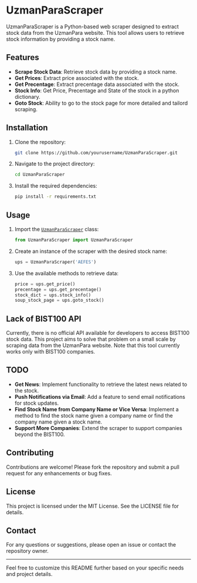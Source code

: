 # UzmanParaScraper

UzmanParaScraper is a Python-based web scraper designed to extract stock data from the UzmanPara website. This tool allows users to retrieve stock information by providing a stock name.

## Features

- **Scrape Stock Data**: Retrieve stock data by providing a stock name.
- **Get Prices**: Extract price associated with the stock.
- **Get Precentage**: Extract precentage data associated with the stock.
- **Stock Info**: Get Price, Precentage and State of the stock in a python dictionary.
- **Goto Stock**: Ability to go to the stock page for more detailed and tailord scraping.

## Installation

1. Clone the repository:
   ```sh
   git clone https://github.com/yourusername/UzmanParaScraper.git
   ```
2. Navigate to the project directory:
   ```sh
   cd UzmanParaScraper
   ```
3. Install the required dependencies:
   ```sh
   pip install -r requirements.txt
   ```

## Usage

1. Import the [`UzmanParaScraper`](command:_github.copilot.openSymbolFromReferences?%5B%22UzmanParaScraper%22%2C%5B%7B%22uri%22%3A%7B%22%24mid%22%3A1%2C%22fsPath%22%3A%22e%3A%5C%5CUzmanParaScraper%5C%5CUzmanParaScraper.py%22%2C%22_sep%22%3A1%2C%22external%22%3A%22file%3A%2F%2F%2Fe%253A%2FUzmanParaScraper%2FUzmanParaScraper.py%22%2C%22path%22%3A%22%2FE%3A%2FUzmanParaScraper%2FUzmanParaScraper.py%22%2C%22scheme%22%3A%22file%22%7D%2C%22pos%22%3A%7B%22line%22%3A4%2C%22character%22%3A6%7D%7D%5D%5D "Go to definition") class:
   ```python
   from UzmanParaScraper import UzmanParaScraper
   ```
2. Create an instance of the scraper with the desired stock name:
   ```python
   ups = UzmanParaScraper('AEFES')
   ```
3. Use the available methods to retrieve data:
   ```python
   price = ups.get_price()
   precentage = ups.get_precentage()
   stock_dict = ups.stock_info()
   soup_stock_page = ups.goto_stock()
   ```

## Lack of BIST100 API

Currently, there is no official API available for developers to access BIST100 stock data. This project aims to solve that problem on a small scale by scraping data from the UzmanPara website. Note that this tool currently works only with BIST100 companies.

## TODO

- **Get News**: Implement functionality to retrieve the latest news related to the stock.
- **Push Notifications via Email**: Add a feature to send email notifications for stock updates.
- **Find Stock Name from Company Name or Vice Versa**: Implement a method to find the stock name given a company name or find the company name given a stock name.
- **Support More Companies**: Extend the scraper to support companies beyond the BIST100.

## Contributing

Contributions are welcome! Please fork the repository and submit a pull request for any enhancements or bug fixes.

## License

This project is licensed under the MIT License. See the LICENSE file for details.

## Contact

For any questions or suggestions, please open an issue or contact the repository owner.

---

Feel free to customize this README further based on your specific needs and project details.
